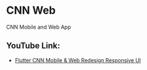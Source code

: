 # CNN Web

CNN Mobile and Web App

## YouTube Link:

- [Flutter CNN Mobile & Web Redesign Responsive UI](https://youtu.be/cvgaVFTmRdM)
